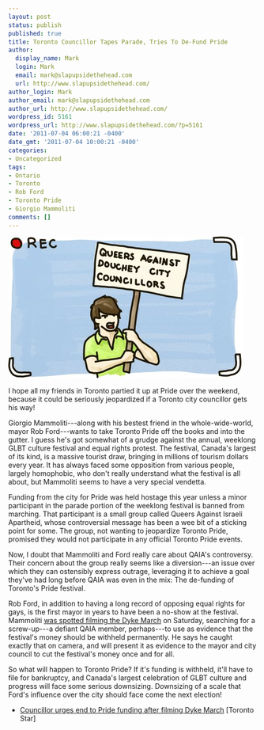 ```yaml
---
layout: post
status: publish
published: true
title: Toronto Councillor Tapes Parade, Tries To De-Fund Pride
author:
  display_name: Mark
  login: Mark
  email: mark@slapupsidethehead.com
  url: http://www.slapupsidethehead.com/
author_login: Mark
author_email: mark@slapupsidethehead.com
author_url: http://www.slapupsidethehead.com/
wordpress_id: 5161
wordpress_url: http://www.slapupsidethehead.com/?p=5161
date: '2011-07-04 06:00:21 -0400'
date_gmt: '2011-07-04 10:00:21 -0400'
categories:
- Uncategorized
tags:
- Ontario
- Toronto
- Rob Ford
- Toronto Pride
- Giorgio Mammoliti
comments: []
---
```

![Queers AGainst Douchey City Councillors](/wp-content/media/2011/07/protestor.jpg "I'd like to actually see this sign next year.")

I hope all my friends in Toronto partied it up at Pride over the weekend, because it could be seriously jeopardized if a Toronto city councillor gets his way!

Giorgio Mammoliti---along with his bestest friend in the whole-wide-world, mayor Rob Ford---wants to take Toronto Pride off the books and into the gutter. I guess he's got somewhat of a grudge against the annual, weeklong GLBT culture festival and equal rights protest. The festival, Canada's largest of its kind, is a massive tourist draw, bringing in millions of tourism dollars every year. It has always faced some opposition from various people, largely homophobic, who don't really understand what the festival is all about, but Mammoliti seems to have a very special vendetta.

Funding from the city for Pride was held hostage this year unless a minor participant in the parade portion of the weeklong festival is banned from marching. That participant is a small group called Queers Against Israeli Apartheid, whose controversial message has been a wee bit of a sticking point for some. The group, not wanting to jeopardize Toronto Pride, promised they would not participate in any official Toronto Pride events.

Now, I doubt that Mammoliti and Ford really care about QAIA's controversy. Their concern about the group really seems like a diversion---an issue over which they can ostensibly express outrage, leveraging it to achieve a goal they've had long before QAIA was even in the mix: The de-funding of Toronto's Pride festival.

Rob Ford, in addition to having a long record of opposing equal rights for gays, is the first mayor in years to have been a no-show at the festival. Mammoliti [was spotted filming the Dyke March](http://yfrog.com/h371204971j "What a creep!") on Saturday, searching for a screw-up---a defiant QAIA member, perhaps---to use as evidence that the festival's money should be withheld permanently. He says he caught exactly that on camera, and will present it as evidence to the mayor and city council to cut the festival's money once and for all.

So what will happen to Toronto Pride? If it's funding is withheld, it'll have to file for bankruptcy, and Canada's largest celebration of GLBT culture and progress will face some serious downsizing. Downsizing of a scale that Ford's influence over the city should face come the next election!

- [Councillor urges end to Pride funding after filming Dyke March](http://www.thestar.com/news/article/1018568--councillor-urges-end-to-pride-funding-after-filming-dyke-march) [Toronto Star]
